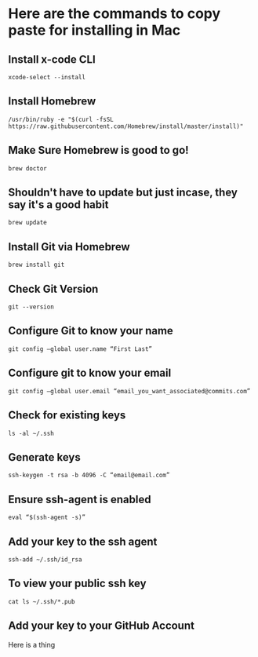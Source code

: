 # Here are the commands to copy paste for installing in Mac
## Install x-code CLI
`xcode-select --install`

## Install Homebrew
`/usr/bin/ruby -e "$(curl -fsSL https://raw.githubusercontent.com/Homebrew/install/master/install)"`

## Make Sure Homebrew is good to go!
`brew doctor`

## Shouldn't have to update but just incase, they say it's a good habit
`brew update`

## Install Git via Homebrew
`brew install git`

## Check Git Version
`git --version`

## Configure Git to know your name
`git config —global user.name “First Last”`

## Configure git to know your email
`git config —global user.email “email_you_want_associated@commits.com”`

## Check for existing keys
`ls -al ~/.ssh`

## Generate keys
`ssh-keygen -t rsa -b 4096 -C “email@email.com”`

## Ensure ssh-agent is enabled
`eval “$(ssh-agent -s)”`

## Add your key to the ssh agent
`ssh-add ~/.ssh/id_rsa`

## To view your public ssh key
`cat ls ~/.ssh/*.pub`

## Add your key to your GitHub Account



Here is a thing
